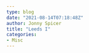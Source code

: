 ```yaml
---
type: blog
date: "2021-08-14T07:18:48Z"
author: Jonny Spicer
title: "Leeds I"
categories:
- Misc
---
```

